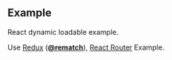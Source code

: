 
Example
---

React dynamic loadable example.

Use [Redux](https://github.com/reactjs/redux) (**[@rematch](https://github.com/rematch/rematch)**), [React Router](https://github.com/ReactTraining/react-router) Example.